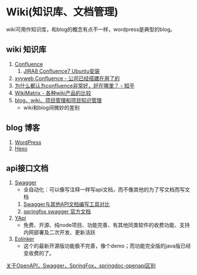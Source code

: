# Wiki(知识库、文档管理)
wiki可用作知识库，和blog的概念有点不一样，wordpress是典型的blog。

## wiki 知识库
1. [Confluence](https://www.atlassian.com/zh/software/confluence)
    1. [JIRA8 Confluence7 Ubuntu安装](http://iyiguo.net/blog/2020/01/04/jira8-confluence7-ubuntu-install/)
1. [xyyweb Confluence - 公司已经搭建在用了的](http://dx.xyyweb.com:6002/)
1. [为什么都认为confluence非常好，好在哪里？ - 知乎](https://www.zhihu.com/question/326681142)
1. [WikiMatrix - 各种wiki产品的比较](https://www.wikimatrix.org/)
1. [blog、wiki、项目管理和项目知识管理](https://blog.csdn.net/fantasyagain/article/details/47040857)
    - wiki和blog间微妙的差别

## blog 博客
1. [WordPress](http://saas.gitlab.xyyweb.cn/document/deployment/wordpress.html)
1. [Hexo](https://hexo.io/zh-cn/)

## api接口文档
1. [Swagger](https://swagger.io/)
    - 全自动化：可以像写注释一样写api文档，而不像其他的为了写文档而写文档
    1. [Swagger与其他API文档编写工具对比](https://haofly.net/swagger/)
    1. [springfox swagger 官方文档](http://springfox.github.io/springfox/docs/current/)
1. [YApi](https://github.com/YMFE/yapi)
    - 免费、开源、纯node项目、功能完善、有其他同类软件的收费功能、支持内网部署及二次开发、更新活跃
1. [Eolinker](https://www.eolinker.com/)
    - 这个的最新开源版功能极不完善，像个demo；而功能完全版的java版已经变收费的了。

[关于OpenAPI，Swagger，SpringFox，springdoc-openapi区别](https://www.jianshu.com/p/8572924f52ae)


